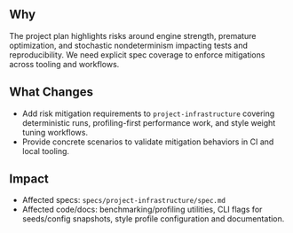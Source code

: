 ## Why
The project plan highlights risks around engine strength, premature optimization, and stochastic nondeterminism impacting tests and reproducibility. We need explicit spec coverage to enforce mitigations across tooling and workflows.

## What Changes
- Add risk mitigation requirements to `project-infrastructure` covering deterministic runs, profiling-first performance work, and style weight tuning workflows.
- Provide concrete scenarios to validate mitigation behaviors in CI and local tooling.

## Impact
- Affected specs: `specs/project-infrastructure/spec.md`
- Affected code/docs: benchmarking/profiling utilities, CLI flags for seeds/config snapshots, style profile configuration and documentation.

